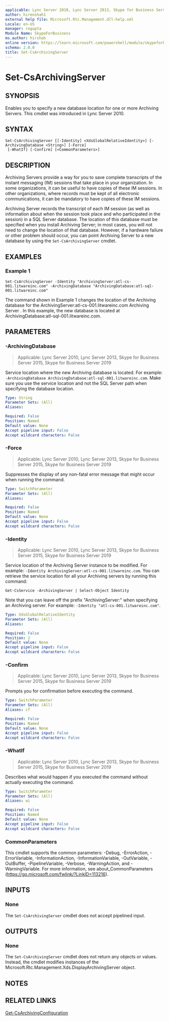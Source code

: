 ```yaml
---
applicable: Lync Server 2010, Lync Server 2013, Skype for Business Server 2015, Skype for Business Server 2019
author: hirenshah1
external help file: Microsoft.Rtc.Management.dll-help.xml
Locale: en-US
manager: rogupta
Module Name: SkypeForBusiness
ms.author: hirshah
online version: https://learn.microsoft.com/powershell/module/skypeforbusiness/set-csarchivingserver
schema: 2.0.0
title: Set-CsArchivingServer
---
```


# Set-CsArchivingServer

## SYNOPSIS
Enables you to specify a new database location for one or more Archiving Servers.
This cmdlet was introduced in Lync Server 2010.


## SYNTAX

```
Set-CsArchivingServer [[-Identity] <XdsGlobalRelativeIdentity>] [-ArchivingDatabase <String>] [-Force]
 [-WhatIf] [-Confirm] [<CommonParameters>]
```

## DESCRIPTION
Archiving Servers provide a way for you to save complete transcripts of the instant messaging (IM) sessions that take place in your organization.
In some organizations, it can be useful to have copies of these IM sessions.
In other organizations, where records must be kept of all electronic communications, it can be mandatory to have copies of these IM sessions.

Archiving Server records the transcript of each IM session (as well as information about when the session took place and who participated in the session) in a SQL Server database.
The location of this database must be specified when you install Archiving Server; in most cases, you will not need to change the location of that database.
However, if a hardware failure or other problem should occur, you can point Archiving Server to a new database by using the `Set-CsArchivingServer` cmdlet.


## EXAMPLES

### Example 1
```
Set-CsArchivingServer -Identity "ArchivingServer:atl-cs-001.litwareinc.com" -ArchivingDatabase "ArchivingDatabase:atl-sql-001.litwareinc.com"
```

The command shown in Example 1 changes the location of the Archiving database for the ArchivingServer:atl-cs-001.litwareinc.com Archiving Server .
In this example, the new database is located at ArchivingDatabase:atl-sql-001.litwareinc.com.


## PARAMETERS

### -ArchivingDatabase

> Applicable: Lync Server 2010, Lync Server 2013, Skype for Business Server 2015, Skype for Business Server 2019

Service location where the new Archiving database is located.
For example: `-ArchivingDatabase ArchivingDatabase:atl-sql-001.litwareinc.com`.
Make sure you use the service location and not the SQL Server path when specifying the database location.

```yaml
Type: String
Parameter Sets: (All)
Aliases:

Required: False
Position: Named
Default value: None
Accept pipeline input: False
Accept wildcard characters: False
```

### -Force

> Applicable: Lync Server 2010, Lync Server 2013, Skype for Business Server 2015, Skype for Business Server 2019

Suppresses the display of any non-fatal error message that might occur when running the command.

```yaml
Type: SwitchParameter
Parameter Sets: (All)
Aliases:

Required: False
Position: Named
Default value: None
Accept pipeline input: False
Accept wildcard characters: False
```

### -Identity

> Applicable: Lync Server 2010, Lync Server 2013, Skype for Business Server 2015, Skype for Business Server 2019

Service location of the Archiving Server instance to be modified.
For example: `-Identity ArchivingServer:atl-cs-001.litwareinc.com`.
You can retrieve the service location for all your Archiving servers by running this command:

`Get-CsService -ArchivingServer | Select-Object Identity`

Note that you can leave off the prefix "ArchivingServer:" when specifying an Archiving server.
For example: `-Identity "atl-cs-001.litwareinc.com"`.

```yaml
Type: XdsGlobalRelativeIdentity
Parameter Sets: (All)
Aliases:

Required: False
Position: 2
Default value: None
Accept pipeline input: False
Accept wildcard characters: False
```

### -Confirm

> Applicable: Lync Server 2010, Lync Server 2013, Skype for Business Server 2015, Skype for Business Server 2019

Prompts you for confirmation before executing the command.

```yaml
Type: SwitchParameter
Parameter Sets: (All)
Aliases: cf

Required: False
Position: Named
Default value: None
Accept pipeline input: False
Accept wildcard characters: False
```

### -WhatIf

> Applicable: Lync Server 2010, Lync Server 2013, Skype for Business Server 2015, Skype for Business Server 2019

Describes what would happen if you executed the command without actually executing the command.

```yaml
Type: SwitchParameter
Parameter Sets: (All)
Aliases: wi

Required: False
Position: Named
Default value: None
Accept pipeline input: False
Accept wildcard characters: False
```

### CommonParameters
This cmdlet supports the common parameters: -Debug, -ErrorAction, -ErrorVariable, -InformationAction, -InformationVariable, -OutVariable, -OutBuffer, -PipelineVariable, -Verbose, -WarningAction, and -WarningVariable. For more information, see about_CommonParameters (https://go.microsoft.com/fwlink/?LinkID=113216).

## INPUTS

### None
The `Set-CsArchivingServer` cmdlet does not accept pipelined input.

## OUTPUTS

### None
The `Set-CsArchivingServer` cmdlet does not return any objects or values.
Instead, the cmdlet modifies instances of the Microsoft.Rtc.Management.Xds.DisplayArchivingServer object.

## NOTES

## RELATED LINKS

[Get-CsArchivingConfiguration](Get-CsArchivingConfiguration.md)
